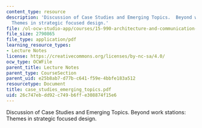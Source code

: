 ```yaml
---
content_type: resource
description: 'Discussion of Case Studies and Emerging Topics.  Beyond work stations:
  Themes in strategic focused design.'
file: /ol-ocw-studio-app/courses/15-990-architecture-and-communication-in-organizations-fall-2003/26c747ebdd92c749b6ffe308874f15e6_case_studies_emerging_topics.pdf
file_size: 2790865
file_type: application/pdf
learning_resource_types:
- Lecture Notes
license: https://creativecommons.org/licenses/by-nc-sa/4.0/
ocw_type: OCWFile
parent_title: Lecture Notes
parent_type: CourseSection
parent_uid: e25b8ab7-d77b-c641-f59e-4bbfe183a512
resourcetype: Document
title: case_studies_emerging_topics.pdf
uid: 26c747eb-dd92-c749-b6ff-e308874f15e6
---
```

Discussion of Case Studies and Emerging Topics.  Beyond work stations: Themes in strategic focused design.